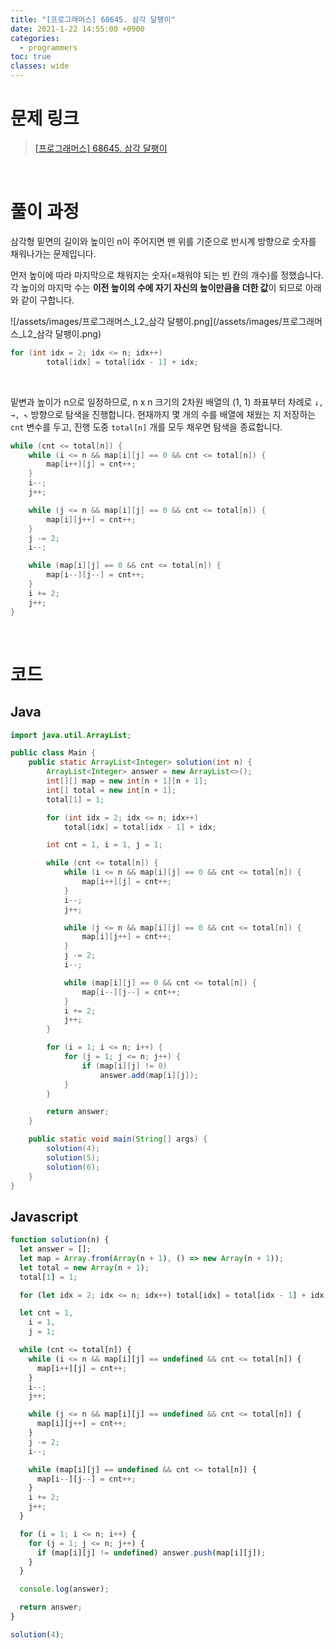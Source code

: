```yaml
---
title: "[프로그래머스] 68645. 삼각 달팽이"
date: 2021-1-22 14:55:00 +0900
categories:
  - programmers
toc: true
classes: wide
---
```


# 문제 링크

> [[프로그래머스] 68645. 삼각 달팽이](https://programmers.co.kr/learn/courses/30/lessons/68645)

<br>

# 풀이 과정

삼각형 밑면의 길이와 높이인 n이 주어지면 맨 위를 기준으로 반시계 방향으로 숫자를 채워나가는 문제입니다.

먼저 높이에 따라 마지막으로 채워지는 숫자(=채워야 되는 빈 칸의 개수)를 정했습니다. 각 높이의 마지막 수는 **이전 높이의 수에 자기 자신의 높이만큼을 더한 값**이 되므로 아래와 같이 구합니다.

![/assets/images/프로그래머스_L2_삼각 달팽이.png](/assets/images/프로그래머스_L2_삼각 달팽이.png)

```java
for (int idx = 2; idx <= n; idx++)
		total[idx] = total[idx - 1] + idx;
```

<br>

밑변과 높이가 n으로 일정하므로, n x n 크기의 2차원 배열의 (1, 1) 좌표부터 차례로 `↓, →, ↖︎` 방향으로 탐색을 진행합니다. 현재까지 몇 개의 수를 배열에 채웠는 지 저장하는 `cnt` 변수를 두고, 진행 도중 `total[n]` 개를 모두 채우면 탐색을 종료합니다.

```java
while (cnt <= total[n]) {
    while (i <= n && map[i][j] == 0 && cnt <= total[n]) {
        map[i++][j] = cnt++;
    }
    i--;
    j++;

    while (j <= n && map[i][j] == 0 && cnt <= total[n]) {
        map[i][j++] = cnt++;
    }
    j -= 2;
    i--;

    while (map[i][j] == 0 && cnt <= total[n]) {
        map[i--][j--] = cnt++;
    }
    i += 2;
    j++;
}
```

<br>

# 코드

## Java

```java
import java.util.ArrayList;

public class Main {
    public static ArrayList<Integer> solution(int n) {
        ArrayList<Integer> answer = new ArrayList<>();
        int[][] map = new int[n + 1][n + 1];
        int[] total = new int[n + 1];
        total[1] = 1;

        for (int idx = 2; idx <= n; idx++)
            total[idx] = total[idx - 1] + idx;

        int cnt = 1, i = 1, j = 1;

        while (cnt <= total[n]) {
            while (i <= n && map[i][j] == 0 && cnt <= total[n]) {
                map[i++][j] = cnt++;
            }
            i--;
            j++;

            while (j <= n && map[i][j] == 0 && cnt <= total[n]) {
                map[i][j++] = cnt++;
            }
            j -= 2;
            i--;

            while (map[i][j] == 0 && cnt <= total[n]) {
                map[i--][j--] = cnt++;
            }
            i += 2;
            j++;
        }

        for (i = 1; i <= n; i++) {
            for (j = 1; j <= n; j++) {
                if (map[i][j] != 0)
                    answer.add(map[i][j]);
            }
        }

        return answer;
    }

    public static void main(String[] args) {
        solution(4);
        solution(5);
        solution(6);
    }
}
```

## Javascript

```jsx
function solution(n) {
  let answer = [];
  let map = Array.from(Array(n + 1), () => new Array(n + 1));
  let total = new Array(n + 1);
  total[1] = 1;

  for (let idx = 2; idx <= n; idx++) total[idx] = total[idx - 1] + idx;

  let cnt = 1,
    i = 1,
    j = 1;

  while (cnt <= total[n]) {
    while (i <= n && map[i][j] == undefined && cnt <= total[n]) {
      map[i++][j] = cnt++;
    }
    i--;
    j++;

    while (j <= n && map[i][j] == undefined && cnt <= total[n]) {
      map[i][j++] = cnt++;
    }
    j -= 2;
    i--;

    while (map[i][j] == undefined && cnt <= total[n]) {
      map[i--][j--] = cnt++;
    }
    i += 2;
    j++;
  }

  for (i = 1; i <= n; i++) {
    for (j = 1; j <= n; j++) {
      if (map[i][j] != undefined) answer.push(map[i][j]);
    }
  }

  console.log(answer);

  return answer;
}

solution(4);
```